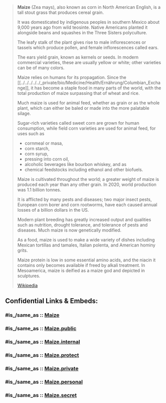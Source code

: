 ﻿---
aliases:
- corn
- Mais
---

> **Maize**  (Zea mays), also known as corn in North American English, 
> is a tall stout grass that produces cereal grain. 
> 
> It was domesticated by indigenous peoples in southern Mexico about 9,000 years ago from wild teosinte. 
> Native Americans planted it alongside beans and squashes in the Three Sisters polyculture. 
> 
> The leafy stalk of the plant gives rise to male inflorescences or tassels which produce pollen, 
> and female inflorescences called ears. 
> 
> The ears yield grain, known as kernels or seeds. 
> In modern commercial varieties, these are usually yellow or white; other varieties can be of many colors. 
>
> Maize relies on humans for its propagation. 
> Since the [[../../../../../_private/bio/Medicine/Health/Ernährung/Columbian_Exchange]], it has become a staple food in many parts of the world, 
> with the total production of maize surpassing that of wheat and rice. 
> 
> Much maize is used for animal feed, whether as grain or as the whole plant, 
> which can either be baled or made into the more palatable silage. 
> 
> Sugar-rich varieties called sweet corn are grown for human consumption, 
> while field corn varieties are used for animal feed, for uses such as 
> - cornmeal or masa, 
> - corn starch, 
> - corn syrup, 
> - pressing into corn oil, 
> - alcoholic beverages like bourbon whiskey, and as 
> - chemical feedstocks including ethanol and other biofuels.
>
> Maize is cultivated throughout the world; 
> a greater weight of maize is produced each year than any other grain. 
> In 2020, world production was 1.1 billion tonnes. 
> 
> It is afflicted by many pests and diseases; 
> two major insect pests, European corn borer and corn rootworms, 
> have each caused annual losses of a billion dollars in the US. 
> 
> Modern plant breeding has greatly increased output and qualities such as 
> nutrition, drought tolerance, and tolerance of pests and diseases. 
> Much maize is now genetically modified. 
>
> As a food, maize is used to make a wide variety of dishes including 
> Mexican tortillas and tamales, Italian polenta, and American hominy grits. 
> 
> Maize protein is low in some essential amino acids, 
> and the niacin it contains only becomes available if freed by alkali treatment. 
> In Mesoamerica, maize is deified as a maize god and depicted in sculptures.
>
> [Wikipedia](https://en.wikipedia.org/wiki/Maize)


## Confidential Links & Embeds: 

### #is_/same_as :: [Maize](/_Standards/bio/Metabolism/Nutrition/Carbohydrate/Maize.md) 

### #is_/same_as :: [Maize.public](/_public/bio/Metabolism/Nutrition/Carbohydrate/Maize.public.md) 

### #is_/same_as :: [Maize.internal](/_internal/bio/Metabolism/Nutrition/Carbohydrate/Maize.internal.md) 

### #is_/same_as :: [Maize.protect](/_protect/bio/Metabolism/Nutrition/Carbohydrate/Maize.protect.md) 

### #is_/same_as :: [Maize.private](/_private/bio/Metabolism/Nutrition/Carbohydrate/Maize.private.md) 

### #is_/same_as :: [Maize.personal](/_personal/bio/Metabolism/Nutrition/Carbohydrate/Maize.personal.md) 

### #is_/same_as :: [Maize.secret](/_secret/bio/Metabolism/Nutrition/Carbohydrate/Maize.secret.md)

